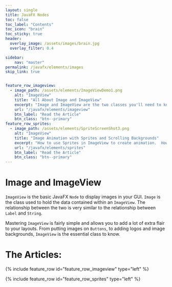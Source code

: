 ```yaml
---
layout: single
title: JavaFX Nodes
toc: false
toc_label: "Contents"
toc_icon: "brain"
toc_sticky: true
header:
  overlay_image: /assets/images/brain.jpg
  overlay_filter: 0.4

sidebar:
    nav: "master"
permalink: /javafx/elements/images
skip_link: true


feature_row_imageview:
  - image_path: /assets/elements/ImageViewDemo1.png
    alt: "ImageView"
    title: "All About Image and ImageView"
    excerpt: "Image and ImageView are the two classes you'll need to know in order to be able to put images into your layouts.  This article will give you all the information you need to get started with these classes."
    url: "/javafx/elements/imageview"
    btn_label: "Read the Article"
    btn_class: "btn--primary"    
feature_row_sprites:
  - image_path: /assets/elements/SpriteScreenShot3.png
    alt: "ImageView"
    title: "Image Animation with Sprites and Scrolling Backgrounds"
    excerpt: "How to use Sprites in ImageView to create animation.  How to create infinite scrolling backgrounds.  Even better, this article has Trolls!!"
    url: "/javafx/elements/sprites"
    btn_label: "Read the Article"
    btn_class: "btn--primary"    
---
```


# Image and ImageView

`ImageView` is the basic JavaFX `Node` to display images in your GUI.  `Image` is the class used to hold the data contained within an `ImageView`.  The relationship between the two is very similar to the relationship between `Label` and `String`.

Mastering `ImageView` is fairly simple and allows you to add a lot of extra flair to your layouts.  From putting images on `Buttons`, to adding logos and image backgrounds, `ImageView` is the essential class to know.

# The Articles:

{% include feature_row id="feature_row_imageview" type="left" %}

{% include feature_row id="feature_row_sprites" type="left" %}
